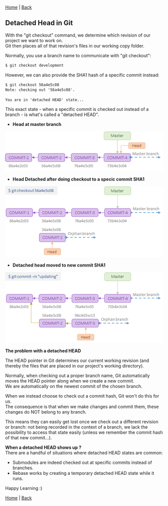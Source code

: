 [Home](https://debbiswal.github.io/Tech-BITE/) \| [Back](https://debbiswal.github.io/Tech-BITE/#git)  

## Detached Head in Git

With the "git checkout" command, we determine which revision of our project we want to work on.  
Git then places all of that revision's files in our working copy folder.  

Normally, you use a branch name to communicate with "git checkout":  
```bash
$ git checkout development
```

However, we can also provide the SHA1 hash of a specific commit instead:  
```
$ git checkout 56a4e5c08
Note: checking out '56a4e5c08'.

You are in 'detached HEAD' state...
```  

This exact state - when a specific commit is checked out instead of a branch - is what's called a "detached HEAD".  

* **Head at master branch**  

![head_at_master_branch](images/img1.png)  


* **Head Detached after doing checkout to a specic commit SHA1**  

![detached_head](images/img2.png)  


* **Detached head moved to new commit SHA1**  

![detached_head moved to new commit](images/img3.png)  

**The problem with a detached HEAD**  

The HEAD pointer in Git determines our current working revision (and thereby the files that are placed in our project's working directory).  

Normally, when checking out a proper branch name, Git automatically moves the HEAD pointer along when we create a new commit.  
We are automatically on the newest commit of the chosen branch.

When we instead choose to check out a commit hash, Git won't do this for us.  
The consequence is that when we make changes and commit them, these changes do NOT belong to any branch.  

This means they can easily get lost once we check out a different revision or branch: not being recorded in the context of a branch, we lack the possibility to access that state easily (unless we remember the commit hash of that new commit...).  


**When a detached HEAD shows up ?**  
There are a handful of situations where detached HEAD states are common:  

* Submodules are indeed checked out at specific commits instead of branches.
* Rebase works by creating a temporary detached HEAD state while it runs.

Happy Learning :)

[Home](https://debbiswal.github.io/Tech-BITE/) \| [Back](https://debbiswal.github.io/Tech-BITE/#git)  
